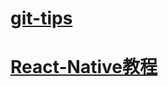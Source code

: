 # [git-tips](https://github.com/virtoolswebplayer/books/blob/master/git-tips.md)

# [React-Native教程](https://github.com/virtoolswebplayer/books/blob/master/react-native-tutorial)

